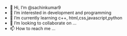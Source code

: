 - 👋 Hi, I’m @sachinkumar9
- 👀 I’m interested in development and programming
- 🌱 I’m currently learning c++, html,css,javascript,python
- 💞️ I’m looking to collaborate on ...
- 📫 How to reach me ...

<!---
sachinkumar9/sachinkumar9 is a ✨ special ✨ repository because its `README.md` (this file) appears on your GitHub profile.
You can click the Preview link to take a look at your changes.
--->
